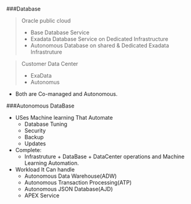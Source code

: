 ###Database
> Oracle public cloud
> - Base Database Service 
> - Exadata Database Service on Dedicated Infrastructure
> - Autonomous Database on shared & Dedicated Exadata Infrastruture

> Customer Data Center
>  - ExaData
>  - Autonomus


- Both are Co-managed and Autonomous.

###Autonomous DataBase
- USes Machine learning That Automate
  - Database Tuning
  - Security
  - Backup
  - Updates
- Complete: 
  - Infrastruture + DataBase + DataCenter operations and Machine Learning Automation.
- Workload It Can handle
  - Autonomous Data Warehouse(ADW)
  - Autonomous Transaction Processing(ATP)
  - Autonomous JSON Database(AJD)
  - APEX Service

